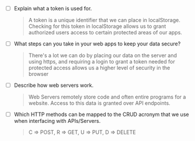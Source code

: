 - [ ] Explain what a token is used for.
    >   A token is a unique identifier that we can place in localStorage. Checking for this token in localStorage allows us to grant authorized users access to certain protected areas of our apps.

- [ ] What steps can you take in your web apps to keep your data secure?
    >   There's a lot we can do by placing our data on the server and using https, and requiring a login to grant a token needed for protected access allows us a higher level of security in the browser

- [ ] Describe how web servers work.
    >  Web Servers remotely store code and often entire programs for a website. Access to this data is granted over API endpoints.

- [ ] Which HTTP methods can be mapped to the CRUD acronym that we use when interfacing with APIs/Servers.
    >   C => POST,
    >   R => GET,
    >   U => PUT,
    >   D => DELETE
